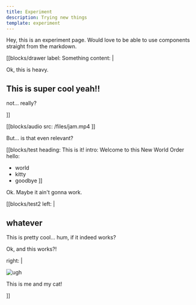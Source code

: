 ```yaml
---
title: Experiment
description: Trying new things
template: experiment
---
```


Hey, this is an experiment page. Would love to be able to use components straight from the markdown.

[[blocks/drawer
label: Something
content: |

  Ok, this is heavy.

  ## This is super cool yeah!!

  not... really?

]]

[[blocks/audio
src: /files/jam.mp4
]]

But... is that even relevant?

[[blocks/test
heading: This is it!
intro: Welcome to this New World Order
hello:
  - world
  - kitty
  - goodbye
]]

Ok. Maybe it ain't gonna work.

[[blocks/test2
left: |

  ## whatever

  This is pretty cool... hum, if it indeed works?

  Ok, and this works?!

right: |

  ![ugh](/files/photos/cat-person.jpg)

  This is me and my cat!

]]

